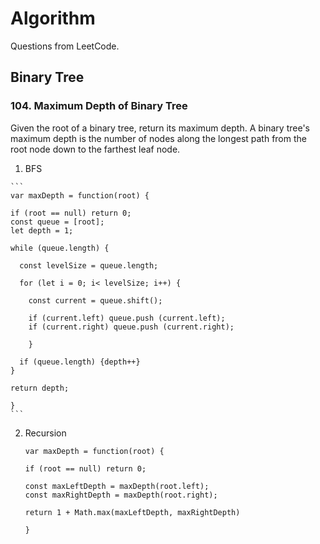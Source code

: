 # Algorithm

Questions from LeetCode.


## Binary Tree

### 104. Maximum Depth of Binary Tree

Given the root of a binary tree, return its maximum depth. A binary tree's maximum depth is the number of nodes along the longest path from the root node down to the farthest leaf node.

  1. BFS
  
    ```
    var maxDepth = function(root) {
    
    if (root == null) return 0;
    const queue = [root];
    let depth = 1;
    
    while (queue.length) {
    
      const levelSize = queue.length;
    
      for (let i = 0; i< levelSize; i++) {
    
        const current = queue.shift();
    
        if (current.left) queue.push (current.left);
        if (current.right) queue.push (current.right);
    
        }
    
      if (queue.length) {depth++}
    }
    
    return depth;
    
    }
    ```

  2. Recursion
     ```
     var maxDepth = function(root) {

     if (root == null) return 0;

     const maxLeftDepth = maxDepth(root.left);
     const maxRightDepth = maxDepth(root.right);

     return 1 + Math.max(maxLeftDepth, maxRightDepth)

     }
     ```    



   
